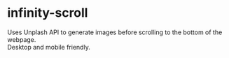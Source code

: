 # infinity-scroll
Uses Unplash API to generate images before scrolling to the bottom of the webpage.<br>
Desktop and mobile friendly.
